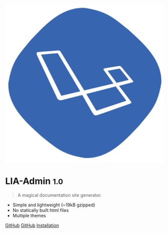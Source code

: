![logo](_media/development.png ':no-zoom')

# LIA-Admin <small>1.0</small>

> A magical documentation site generator.

* Simple and lightweight (~19kB gzipped)
* No statically built html files
* Multiple themes

[GitHub](https://github.com/Xsaven/laravel-intelect-admin)
[GitHub](https://github.com/Xsaven/laravel-intelect-admin)
[Installation](install.md)